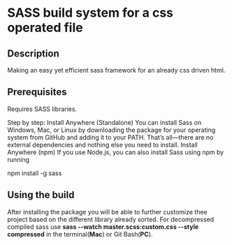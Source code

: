 # SASS build system for a css operated file

## Description
Making an easy yet efficient sass framework for an already css driven html.
  
## Prerequisites
Requires SASS libraries.

Step by step:
Install Anywhere (Standalone)
You can install Sass on Windows, Mac, or Linux by downloading the package for your operating system from GitHub and adding it to your PATH. That’s all—there are no external dependencies and nothing else you need to install.
Install Anywhere (npm)
If you use Node.js, you can also install Sass using npm by running

npm install -g sass

## Using the build
After installing the package you will be able to further customize thee project based on the different library already sorted. For decompressed compiled sass use **sass --watch master.scss:custom.css --style compressed** in the terminal(**Mac**) or Git Bash(**PC**).
